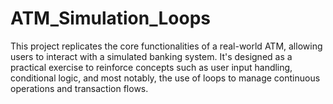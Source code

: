 # ATM_Simulation_Loops
This project replicates the core functionalities of a real-world ATM, allowing users to interact with a simulated banking system. It's designed as a practical exercise to reinforce concepts such as user input handling, conditional logic, and most notably, the use of loops to manage continuous operations and transaction flows.
